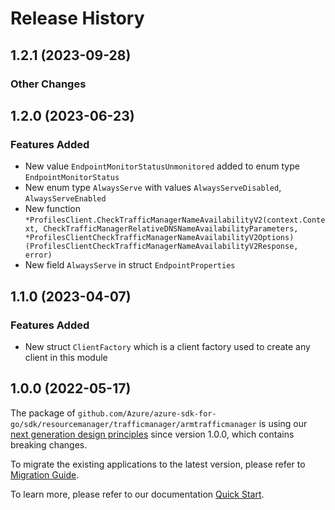 # Release History

## 1.2.1 (2023-09-28)
### Other Changes


## 1.2.0 (2023-06-23)
### Features Added

- New value `EndpointMonitorStatusUnmonitored` added to enum type `EndpointMonitorStatus`
- New enum type `AlwaysServe` with values `AlwaysServeDisabled`, `AlwaysServeEnabled`
- New function `*ProfilesClient.CheckTrafficManagerNameAvailabilityV2(context.Context, CheckTrafficManagerRelativeDNSNameAvailabilityParameters, *ProfilesClientCheckTrafficManagerNameAvailabilityV2Options) (ProfilesClientCheckTrafficManagerNameAvailabilityV2Response, error)`
- New field `AlwaysServe` in struct `EndpointProperties`


## 1.1.0 (2023-04-07)
### Features Added

- New struct `ClientFactory` which is a client factory used to create any client in this module


## 1.0.0 (2022-05-17)

The package of `github.com/Azure/azure-sdk-for-go/sdk/resourcemanager/trafficmanager/armtrafficmanager` is using our [next generation design principles](https://azure.github.io/azure-sdk/general_introduction.html) since version 1.0.0, which contains breaking changes.

To migrate the existing applications to the latest version, please refer to [Migration Guide](https://aka.ms/azsdk/go/mgmt/migration).

To learn more, please refer to our documentation [Quick Start](https://aka.ms/azsdk/go/mgmt).